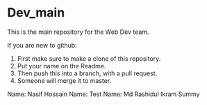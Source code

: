 # Dev_main
This is the main repository for the Web Dev team. 

If you are new to github:
1) First make sure to make a clone of this repository.
2) Put your name on the Readme.
3) Then push this into a branch, with a pull request.
4) Someone will merge it to master.


Name: Nasif Hossain
Name: Test
Name: Md Rashidul Ikram Summy